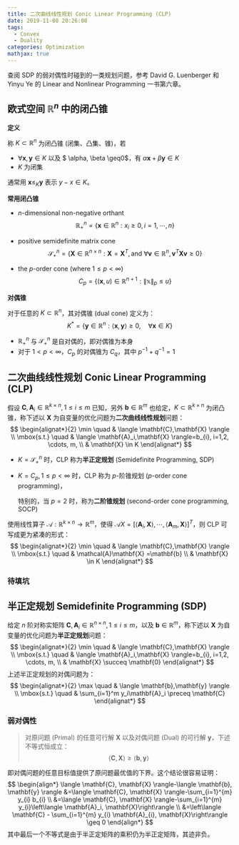 ```yaml
---
title: 二次曲线线性规划 Conic Linear Programming (CLP)
date: 2019-11-08 20:26:08
tags:
  - Convex
  - Duality
categories: Optimization
mathjax: true
---
```


查阅 SDP 的弱对偶性时碰到的一类规划问题，参考 David G. Luenberger 和 Yinyu Ye 的 Linear and Nonlinear Programming 一书第六章。

<!--more-->

## 欧式空间 $\mathbb{R}^n$ 中的闭凸锥

__定义__

称 $K \subset \mathbb{R}^n$ 为闭凸锥 (闭集、凸集、锥)，若

+ $\forall \mathbf{x}, \mathbf{y} \in K$ 以及 $ \alpha, \beta \geq0$，有 $\alpha \mathbf{x} + \beta \mathbf{y} \in K$
+ $K$ 为闭集

通常用 $\mathbf{x} \leq_K \mathbf{y}$ 表示 $y - x \in K$。

__常用闭凸锥__

+ $n$-dimensional non-negative orthant
  $$
  \mathbb{R}_+^n = \{ \mathbf{x} \in \mathbb{R}^n : x_i \geq 0, i = 1, \cdots, n \}
  $$

+ positive semidefinite matrix cone
  $$
  \mathcal{S}^n_+ = \{ \mathbf{X} \in \mathbb{R}^{n \times n} : \mathbf{X} = \mathbf{X}^T, \text{and } \forall \mathbf{v} \in \mathbb{R}^n, \mathbf{v}^T\mathbf{X}\mathbf{v} \geq 0\}
  $$

+ the $p$-order cone (where $1 \leq p < \infty$)
  $$
  C_p = \{ (\mathbf{x}, u) \in \mathbb{R}^{n+1}: \|\mathbb{x}\|_p \leq u \}
  $$

__对偶锥__

对于任意的 $K \subset \mathbb{R}^n$，其对偶锥 (dual cone) 定义为：
$$
K^* = \{ \mathbf{y} \in \mathbb{R}^n: \langle \mathbf{x}, \mathbf{y} \rangle \geq 0, \quad \forall \mathbf{x} \in K \}
$$

+ $\mathbb{R}_+^n$ 与 $\mathcal{S}^n_+$ 是自对偶的，即对偶锥为本身
+ 对于 $1 < p < \infty$，$C_p$ 的对偶锥为 $C_q$，其中 $p^{-1} + q^{-1} = 1$

## 二次曲线线性规划 Conic Linear Programming (CLP)

假设 $\mathbf{C}, \mathbf{A}_i \in \mathbb{R}^{k \times n}, 1 \leq i \leq m$ 已知，另外 $\mathbf{b} \in \mathbb{R}^m$ 也给定，$K \subset \mathbb{R}^{k \times n}$ 为闭凸锥，称下述以 $\mathbf{X}$ 为自变量的优化问题为**二次曲线线性规划**问题：
$$
\begin{alignat*}{2}
\min \quad & \langle \mathbf{C},\mathbf{X} \rangle  \\ 
\mbox{s.t.} \quad 
& \langle \mathbf{A}_i,\mathbf{X} \rangle=b_{i}, i=1,2, \cdots, m, \\
& \mathbf{X} \in K
\end{alignat*}
$$

+ $K = \mathcal{S}^n_+$ 时，CLP 称为**半正定规划** (Semidefinite Programming, SDP)

+ $K = C_p, 1 \leq p < \infty$ 时，CLP 称为 $p$-阶锥规划 ($p$-order cone programming)，

  特别的，当 $p=2$ 时，称为**二阶锥规划** (second-order cone programming, SOCP)

使用线性算子 $\mathcal{A}:\mathbb{R}^{k\times n} \rightarrow \mathbb{R}^m$，使得 $\mathcal{A}X = \left[\langle \mathbf{A}_i,\mathbf{X} \rangle, \cdots, \langle \mathbf{A}_m,\mathbf{X} \rangle \right]^T$，则 CLP 可写成更为紧凑的形式：
$$
\begin{alignat*}{2}
\min \quad & \langle \mathbf{C},\mathbf{X} \rangle  \\ 
\mbox{s.t.} \quad 
& \mathcal{A}\mathbf{X} =\mathbf{b} \\
& \mathbf{X} \in K
\end{alignat*}
$$

### 待填坑

## 半正定规划 Semidefinite Programming (SDP)

给定 $n$ 阶对称实矩阵 $\mathbf{C}, \mathbf{A}_i \in \mathbb{R}^{n \times n}, 1 \leq i \leq m$，以及 $\mathbf{b} \in \mathbb{R}^m$，称下述以 $\mathbf{X}$ 为自变量的优化问题为**半正定规划**问题：
$$
\begin{alignat*}{2}
\min \quad & \langle \mathbf{C},\mathbf{X} \rangle  \\ 
\mbox{s.t.} \quad 
& \langle \mathbf{A}_i,\mathbf{X} \rangle=b_{i}, i=1,2, \cdots, m, \\
& \mathbf{X} \succeq \mathbf{0}
\end{alignat*}
$$
上述半正定规划的对偶问题为：
$$
\begin{alignat*}{2}
\max \quad & \langle \mathbf{b},\mathbf{y} \rangle  \\ 
\mbox{s.t.} \quad 
& \sum_{i=1}^m y_i\mathbf{A}_i \preceq \mathbf{C}
\end{alignat*}
$$

### 弱对偶性

> 对原问题 (Primal) 的任意可行解 $\mathbf{X}$ 以及对偶问题 (Dual) 的可行解 $\mathbf{y}$，下述不等式恒成立：
> $$
> \langle \mathbf{C},\mathbf{X} \rangle \geq \langle \mathbf{b},\mathbf{y} \rangle
> $$

即对偶问题的任意目标值提供了原问题最优值的下界。这个结论很容易证明：
$$
\begin{align*}
\langle \mathbf{C}, \mathbf{X} \rangle-\langle \mathbf{b}, \mathbf{y} \rangle 
&=\langle \mathbf{C}, \mathbf{X} \rangle-\sum_{i=1}^{m} y_{i} b_{i} \\ 
&=\langle \mathbf{C}, \mathbf{X} \rangle-\sum_{i=1}^{m} y_{i}\left\langle \mathbf{A}_i, \mathbf{X}\right\rangle \\
&=\left\langle \mathbf{C} - \sum_{i=1}^{m} y_{i} \mathbf{A}_{i}, \mathbf{X}\right\rangle \geq 0
\end{align*}
$$
其中最后一个不等式是由于半正定矩阵的乘积仍为半正定矩阵，其迹非负。
